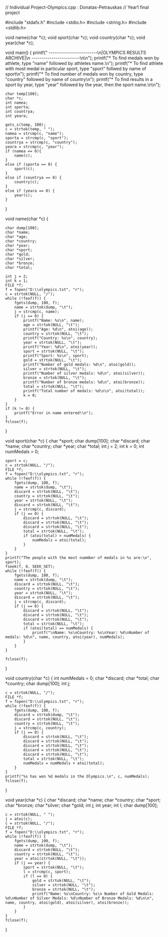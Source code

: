 // Individual Project-Olympics.cpp : Donatas-Petrauskas
// Year1 final project
 
#include "stdafx.h"
#include <stdio.h>
#include <string.h>
#include <stdlib.h>
 
void name(char *c);
void sport(char *c);
void country(char *c);
void year(char *c);
 
void main() {
    printf(" ------------------------\n|OLYMPICS RESULTS ARCHIVE|\n ------------------------\n\n");
    printf("* To find medals won by athlete, type \"name\" followed by athletes name.\n");
    printf("* To find athlete with most medal in particular sport, type \"sport\" follwed by name of sport\n");
    printf("* To find number of medals won by country, type \"country\" followed by name of country\n");
    printf("* To find results in a sport by year, type \"year\" followed by the year, then the sport name.\n\n");
 
    char temp[100];
    char *c;
    int namea;
    int sporta;
    int countrya;
    int yeara;
   
    gets_s(temp, 100);
    c = strtok(temp, " ");
    namea = strcmp(c, "name");
    sporta = strcmp(c, "sport");
    countrya = strcmp(c, "country");
    yeara = strcmp(c, "year");
    if (namea == 0){
        name(c);
    }
    else if (sporta == 0) {
        sport(c);
    }
    else if (countrya == 0) {
        country(c);
    }
    else if (yeara == 0) {
        year(c);
    }
}
 
void name(char *c) {
 
    char dump[100];
    char *name;
    char *age;
    char *country;
    char *year;
    char *sport;
    char *gold;
    char *silver;
    char *bronze;
    char *total;
 
    int j = 2;
    int k = 1;
    FILE *f;
    f = fopen("D:\\olympics.txt", "r");
    c = strtok(NULL, "/");
    while (!feof(f)) {
        fgets(dump, 100, f);
        name = strtok(dump, "\t");
        j = strcmp(c, name);
        if (j == 0) {
            printf("Name: %s\n", name);
            age = strtok(NULL, "\t");
            printf("Age: %d\n", atoi(age));
            country = strtok(NULL, "\t");
            printf("Country: %s\n", country);
            year = strtok(NULL, "\t");
            printf("Year: %d\n", atoi(year));
            sport = strtok(NULL, "\t");
            printf("Sport: %s\n", sport);
            gold = strtok(NULL, "\t");
            printf("Number of gold medals: %d\n", atoi(gold));
            silver = strtok(NULL, "\t");
            printf("Number of silver medals: %d\n", atoi(silver));
            bronze = strtok(NULL, "\t");
            printf("Number of bronze medals: %d\n", atoi(bronze));
            total = strtok(NULL, "\t");
            printf("Total number of medals: %d\n\n", atoi(total));
            k = 0;
        }
    }
    if (k != 0) {
        printf("Error in name entered!\n");
    }
    fclose(f);
}
 
void sport(char *c) {
    char *sport;
    char dump[100];
    char *discard;
    char *name;
    char *country;
    char *year;
    char *total;
    int j = 2;
    int k = 0;
    int numMedals = 0;
   
    sport = c;
    c = strtok(NULL, "/");
    FILE *f;
    f = fopen("D:\\olympics.txt", "r");
    while (!feof(f)) {
        fgets(dump, 100, f);
        name = strtok(dump, "\t");
        discard = strtok(NULL, "\t");
        country = strtok(NULL, "\t");
        year = strtok(NULL, "\t");
        discard = strtok(NULL, "\t");
        j = strcmp(c, discard);
        if (j == 0) {
            discard = strtok(NULL, "\t");
            discard = strtok(NULL, "\t");
            discard = strtok(NULL, "\t");
            total = strtok(NULL, "\t");
            if (atoi(total) > numMedals) {
                numMedals = atoi(total);
            }
        }
    }
    printf("The people with the most nummber of medals in %s are:\n", sport);
    fseek(f, 0, SEEK_SET);
    while (!feof(f)) {
        fgets(dump, 100, f);
        name = strtok(dump, "\t");
        discard = strtok(NULL, "\t");
        country = strtok(NULL, "\t");
        year = strtok(NULL, "\t");
        discard = strtok(NULL, "\t");
        j = strcmp(c, discard);
        if (j == 0) {
            discard = strtok(NULL, "\t");
            discard = strtok(NULL, "\t");
            discard = strtok(NULL, "\t");
            total = strtok(NULL, "\t");
            if (atoi(total) == numMedals) {
                printf("\nName: %s\nCountry: %s\nYear: %d\nNumber of medals: %d\n", name, country, atoi(year), numMedals);
            }
        }
    }
 
    fclose(f);
}
 
void country(char *c) {
    int numMedals = 0;
    char *discard;
    char *total;
    char *country;
    char dump[100];
    int j;
 
    c = strtok(NULL, "/");
    FILE *f;
    f = fopen("D:\\olympics.txt", "r");
    while (!feof(f)) {
        fgets(dump, 100, f);
        discard = strtok(dump, "\t");
        discard = strtok(NULL, "\t");
        country = strtok(NULL, "\t");
        j = strcmp(c, country);
        if (j == 0) {
            discard = strtok(NULL, "\t");
            discard = strtok(NULL, "\t");
            discard = strtok(NULL, "\t");
            discard = strtok(NULL, "\t");
            discard = strtok(NULL, "\t");
            total = strtok(NULL, "\t");
            numMedals = numMedals + atoi(total);
        }
    }
    printf("%s has won %d medals in the Olympics.\n", c, numMedals);
    fclose(f);
}
 
void year(char *c) {
    char *discard;
    char *name;
    char *country;
    char *sport;
    char *bronze;
    char *silver;
    char *gold;
    int j;
    int year;
    int l;
    char dump[100];
 
    c = strtok(NULL, " ");
    j = atoi(c);
    c = strtok(NULL, "/");
    FILE *f;
    f = fopen("D:\\olympics.txt", "r");
    while (!feof(f)) {
        fgets(dump, 100, f);
        name = strtok(dump, "\t");
        discard = strtok(NULL, "\t");
        country = strtok(NULL, "\t");
        year = atoi(strtok(NULL, "\t"));
        if (j == year) {
            sport = strtok(NULL, "\t");
            l = strcmp(c, sport);
            if (l == 0) {
                gold = strtok(NULL, "\t");
                silver = strtok(NULL, "\t");
                bronze = strtok(NULL, "\t");
                printf("Name: %s\nCountry: %s\n Number of Gold Medals: %d\nNumber of Silver Medals: %d\nNumber of Bronze Medals: %d\n\n", name, country, atoi(gold), atoi(silver), atoi(bronze));
            }
        }
    }
    fclose(f);
}
